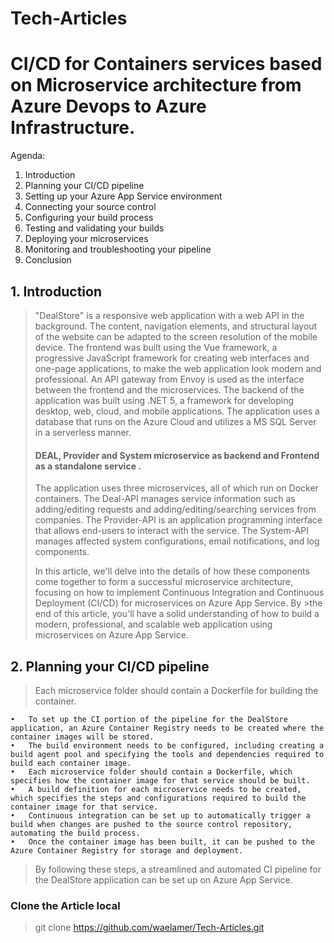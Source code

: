 # Tech-Articles

# CI/CD for Containers services based on Microservice architecture from Azure Devops to Azure Infrastructure.

Agenda: 
1.	Introduction
2.	Planning your CI/CD pipeline
3.	Setting up your Azure App Service environment
4.	Connecting your source control
5.	Configuring your build process
6.	Testing and validating your builds
7.	Deploying your microservices
8.	Monitoring and troubleshooting your pipeline
9.	Conclusion



## 1.	Introduction

>"DealStore" is a responsive web application with a web API in the background. The content, navigation elements, and structural layout of the website can be adapted to the screen resolution of the mobile device. The frontend was built using the Vue framework, a progressive JavaScript framework for creating web interfaces and one-page applications, to make the web application look modern and professional. An API gateway from Envoy is used as the interface between the frontend and the microservices. The backend of the  application was built using .NET 5, a framework for developing desktop, web, cloud, and mobile applications. The application uses a database that runs on the Azure Cloud and utilizes a MS SQL Server in a serverless manner.
>
>#### DEAL, Provider and System microservice as backend and Frontend as a standalone service .
>
> The application uses three microservices, all of which run on Docker containers. The Deal-API manages service information such as adding/editing requests and adding/editing/searching services from companies. The Provider-API is an application programming interface that allows end-users to interact with the service. The System-API manages affected system configurations, email notifications, and log components.
>
> In this article, we'll delve into the details of how these components come together to form a successful microservice architecture, focusing on how to implement Continuous Integration and Continuous Deployment (CI/CD) for microservices on Azure App Service. By >the end of this article, you'll have a solid understanding of how to build a modern, professional, and scalable web application using microservices on Azure App Service.



## 2. Planning your CI/CD pipeline

>Each microservice folder should contain a Dockerfile for building the container.

    •	To set up the CI portion of the pipeline for the DealStore application, an Azure Container Registry needs to be created where the container images will be stored.
    •	The build environment needs to be configured, including creating a build agent pool and specifying the tools and dependencies required to build each container image.
    •	Each microservice folder should contain a Dockerfile, which specifies how the container image for that service should be built.
    •	A build definition for each microservice needs to be created, which specifies the steps and configurations required to build the container image for that service.
    •	Continuous integration can be set up to automatically trigger a build when changes are pushed to the source control repository, automating the build process.
    •	Once the container image has been built, it can be pushed to the Azure Container Registry for storage and deployment.

>By following these steps, a streamlined and automated CI pipeline for the DealStore application can be set up on Azure App Service.



### Clone the Article local
> git clone https://github.com/waelamer/Tech-Articles.git
